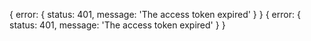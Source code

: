 { error: { status: 401, message: 'The access token expired' } }
{ error: { status: 401, message: 'The access token expired' } }
